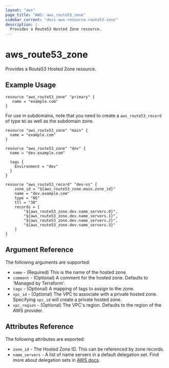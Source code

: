 ```yaml
---
layout: "aws"
page_title: "AWS: aws_route53_zone"
sidebar_current: "docs-aws-resource-route53-zone"
description: |-
  Provides a Route53 Hosted Zone resource.
---
```


# aws\_route53\_zone

Provides a Route53 Hosted Zone resource.

## Example Usage

```
resource "aws_route53_zone" "primary" {
   name = "example.com"
}
```

For use in subdomains, note that you need to create a
`aws_route53_record` of type `NS` as well as the subdomain
zone.

```
resource "aws_route53_zone" "main" {
  name = "example.com"
}

resource "aws_route53_zone" "dev" {
  name = "dev.example.com"

  tags {
    Environment = "dev"
  }
}

resource "aws_route53_record" "dev-ns" {
    zone_id = "${aws_route53_zone.main.zone_id}"
    name = "dev.example.com"
    type = "NS"
    ttl = "30"
    records = [
        "${aws_route53_zone.dev.name_servers.0}",
        "${aws_route53_zone.dev.name_servers.1}",
        "${aws_route53_zone.dev.name_servers.2}",
        "${aws_route53_zone.dev.name_servers.3}"
    ]
}
```

## Argument Reference

The following arguments are supported:

* `name` - (Required) This is the name of the hosted zone.
* `comment` - (Optional) A comment for the hosted zone. Defaults to 'Managed by Terraform'.
* `tags` - (Optional) A mapping of tags to assign to the zone.
* `vpc_id` - (Optional) The VPC to associate with a private hosted zone. Specifying `vpc_id` will create a private hosted zone.
* `vpc_region` - (Optional) The VPC's region. Defaults to the region of the AWS provider.

## Attributes Reference

The following attributes are exported:

* `zone_id` - The Hosted Zone ID. This can be referenced by zone records.
* `name_servers` - A list of name servers in a default delegation set.
  Find more about delegation sets in [AWS docs](http://docs.aws.amazon.com/Route53/latest/APIReference/actions-on-reusable-delegation-sets.html).
